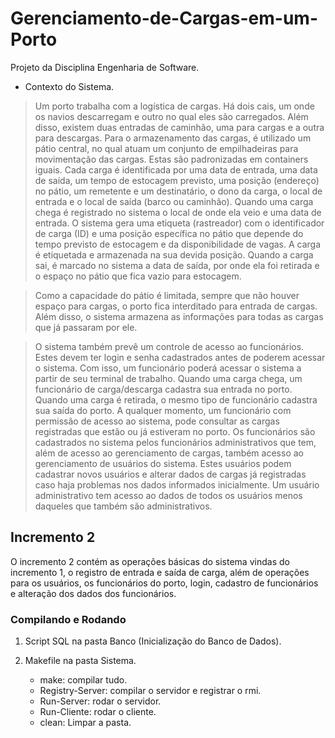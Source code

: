 # Gerenciamento-de-Cargas-em-um-Porto

Projeto da Disciplina Engenharia de Software.

* Contexto do Sistema.

> Um porto trabalha com a logística de cargas. Há dois cais, um onde os navios descarregam e outro no qual eles são carregados. Além disso, existem duas entradas de caminhão, uma para cargas e a outra para descargas. Para o armazenamento das cargas, é utilizado um pátio central, no qual atuam um conjunto de empilhadeiras para movimentação das cargas. Estas são padronizadas em containers iguais. Cada carga é identificada por uma data de entrada, uma data de saída, um tempo de estocagem previsto, uma posição (endereço) no pátio, um remetente e um destinatário, o dono da carga, o local de entrada e o local de saída (barco ou caminhão). Quando uma carga chega é registrado no sistema o local de onde ela veio e uma data de entrada. O sistema gera uma etiqueta (rastreador) com o identificador de carga (ID) e uma posição específica no pátio que depende do tempo previsto de estocagem e da disponibilidade de vagas. A carga é etiquetada e armazenada na sua devida posição. Quando a carga sai, é marcado no sistema a data de saída, por onde ela foi retirada e o espaço no pátio que fica vazio para estocagem.

> Como a capacidade do pátio é limitada, sempre que não houver espaço para cargas, o porto fica interditado para entrada de cargas. Além disso, o sistema armazena as informações para todas as cargas que já passaram por ele.

> O sistema também prevê um controle de acesso ao funcionários. Estes devem ter login e senha cadastrados antes de poderem acessar o sistema. Com isso, um funcionário poderá acessar o sistema a partir de seu terminal de trabalho. Quando uma carga chega, um funcionário de carga/descarga cadastra sua entrada no porto. Quando uma carga é retirada, o mesmo tipo de funcionário cadastra sua saída do porto. A qualquer momento, um funcionário com permissão de acesso ao sistema, pode consultar as cargas registradas que estão ou já estiveram no porto. Os funcionários são cadastrados no sistema pelos funcionários administrativos que tem, além de acesso ao gerenciamento de cargas, também acesso ao gerenciamento de usuários do sistema. Estes usuários podem cadastrar novos usuários e alterar dados de cargas já registradas caso haja problemas nos dados informados inicialmente. Um usuário administrativo tem acesso ao dados de todos os usuários menos daqueles que também são administrativos. 


## Incremento 2

O incremento 2 contém as operações básicas do sistema vindas do incremento 1, o registro de entrada e saída de carga, além de operações para os usuários, os funcionários do porto, login, cadastro de funcionários e alteração dos dados dos funcionários.

### Compilando e Rodando

1. Script SQL na pasta Banco (Inicialização do Banco de Dados).

2. Makefile na pasta Sistema.
	* make: compilar tudo.
	* Registry-Server: compilar o servidor e registrar o rmi.
	* Run-Server: rodar o servidor.
	* Run-Cliente: rodar o cliente.
	* clean: Limpar a pasta.


